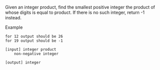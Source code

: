 

Given an integer product, find the smallest positive integer the product of whose digits is equal to product. If there is no such integer, return -1 instead.

Example

    for 12 output should be 26
    for 19 output should be -1

    [input] integer product
        non-negative integer

    [output] integer
